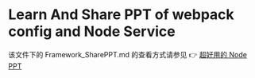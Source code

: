 # Learn And Share PPT of webpack config and Node Service

该文件下的 Framework_SharePPT.md 的查看方式请参见 👉 [超好用的 Node PPT](https://github.com/ksky521/nodeppt)

